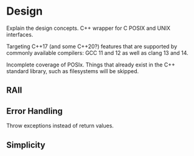 # Design

Explain the design concepts. C++ wrapper for C POSIX and UNIX interfaces.

Targeting C++17 (and some C++20?) features that are supported by commonly
available compilers: GCC 11 and 12 as well as clang 13 and 14.

Incomplete coverage of POSIx.  Things that already exist in the C++
standard library, such as filesystems will be skipped.

## RAII

## Error Handling

Throw exceptions instead of return values.

## Simplicity

